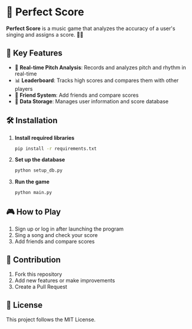 # 🎵 Perfect Score

**Perfect Score** is a music game that analyzes the accuracy of a user's singing and assigns a score. 🎤🎶  

## 📌 Key Features
- 🎵 **Real-time Pitch Analysis**: Records and analyzes pitch and rhythm in real-time  
- 📊 **Leaderboard**: Tracks high scores and compares them with other players  
- 👫 **Friend System**: Add friends and compare scores  
- 📂 **Data Storage**: Manages user information and score database  

## 🛠️ Installation
1. **Install required libraries**  
    ```bash
    pip install -r requirements.txt
    ```
2. **Set up the database**  
    ```bash
    python setup_db.py
    ```
3. **Run the game**  
    ```bash
    python main.py
    ```

## 🎮 How to Play
1. Sign up or log in after launching the program  
2. Sing a song and check your score  
3. Add friends and compare scores  

## 🤝 Contribution
1. Fork this repository  
2. Add new features or make improvements  
3. Create a Pull Request  

## 📜 License
This project follows the MIT License.  
